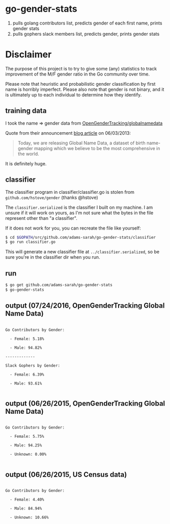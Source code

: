 # go-gender-stats
1. pulls golang contributors list, predicts gender of each first name, prints gender stats
2. pulls gophers slack members list, predicts gender, prints gender stats

# Disclaimer
The purpose of this project is to try to give some (any) statistics to track improvement of the M/F gender ratio
in the Go community over time.

Please note that heuristic and probabilistic gender classification by first name is horribly imperfect.
Please also note that gender is not binary, and it is ultimately up to each individual to determine how they identify.

## training data
I took the name => gender data from [OpenGenderTracking/globalnamedata](https://github.com/OpenGenderTracking/globalnamedata)

Quote from their announcement [blog article](http://bocoup.com/weblog/global-name-data/) on 06/03/2013:

> Today, we are releasing Global Name Data, a dataset of birth name-gender mapping which we believe to be the most comprehensive in the world.

It is definitely huge.


## classifier
The classifier program in classifier/classifier.go is stolen from `github.com/hstove/gender` (thanks @hstove)

The `classifier.serialized` is the classifier I built on my machine. I am unsure if it will work on yours, as I'm not sure what the bytes in the file represent other than "a classifier".

If it does not work for you, you can recreate the file like yourself:

```bash
$ cd $GOPATH/src/github.com/adams-sarah/go-gender-stats/classifier
$ go run classifier.go
```

This will generate a new classifier file at `../classifier.serialized`, so be sure you're in the classifier dir when you run.


## run

```bash
$ go get github.com/adams-sarah/go-gender-stats
$ go-gender-stats
```

## output (07/24/2016, OpenGenderTracking Global Name Data)

```

Go Contributors by Gender:

  - Female: 5.18%

  - Male: 94.82%

-------------

Slack Gophers by Gender:

  - Female: 6.39%

  - Male: 93.61%


```

## output (06/26/2015, OpenGenderTracking Global Name Data)

```

Go Contributors by Gender:

  - Female: 5.75%

  - Male: 94.25%

  - Unknown: 0.00%


```

## output (06/26/2015, US Census data)

```

Go Contributors by Gender:

  - Female: 4.40%

  - Male: 84.94%

  - Unknown: 10.66%

```
